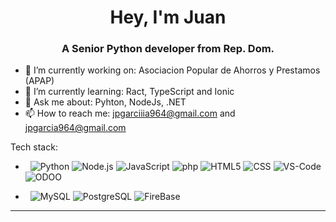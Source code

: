 <h1 align="center">Hey, I'm Juan</h1>
<h3 align="center">A Senior Python developer from Rep. Dom.</h3>

- 🔭 I’m currently working on: Asociacion Popular de Ahorros y Prestamos (APAP)
- 🌱 I’m currently learning: Ract, TypeScript and Ionic
- 💬 Ask me about: Pyhton, NodeJs, .NET
- 📫 How to reach me: jpgarciiia964@gmail.com and jpgarcia964@gmail.com

Tech stack:

-  &nbsp;
  ![Python](https://img.shields.io/badge/-Pyhton-FFFFFF?style=flat&logo=python)
  ![Node.js](https://img.shields.io/badge/-Node.js-FFFFFF?style=flat&logo=node.js)
  ![JavaScript](https://img.shields.io/badge/-JavaScript-FFFFFF?style=flat&logo=javascript)
  ![php](https://img.shields.io/badge/-php-FFFFFF?style=flat&logo=php)
  ![HTML5](https://img.shields.io/badge/-HTML5-FFFFFF?style=flat&logo=HTML5)
  ![CSS](https://img.shields.io/badge/-CSS-FFFFFF?style=flat&logo=CSS3&logoColor=1572B6)
  ![VS-Code](https://camo.githubusercontent.com/0832ab8a029274e4cdda561332da74375ab23a95d6eb97aac16269e042694ca9/68747470733a2f2f696d672e736869656c64732e696f2f62616467652f2d56535f436f64652d696e666f726d6174696f6e616c3f7374796c653d666c6174266c6f676f3d76697375616c2d73747564696f2d636f6465266c6f676f436f6c6f723d776869746526636f6c6f723d303037414343)
  ![ODOO](https://camo.githubusercontent.com/eca4e6ac03babf573b8b0d6c6471b41f1bd6c77f9287877205b5580b5ec854d9/68747470733a2f2f696d672e736869656c64732e696f2f62616467652f2d4f646f6f2d696e666f726d6174696f6e616c3f7374796c653d666c6174266c6f676f3d6f646f6f266c6f676f436f6c6f723d776869746526636f6c6f723d373134423637)

-  &nbsp;
  ![MySQL](https://img.shields.io/badge/-MySQL-FFFFFF?style=flat&logo=mysql)
  ![PostgreSQL](https://img.shields.io/badge/-PostgreSQL-FFFFFF?style=flat&logo=PostgreSQL)
  ![FireBase](https://img.shields.io/badge/-FireBase-FFFFFF?style=flat&logo=firebase)
  
  <hr>
